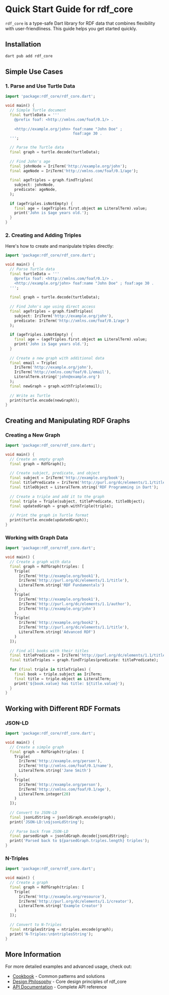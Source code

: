 # Quick Start Guide for rdf_core

`rdf_core` is a type-safe Dart library for RDF data that combines flexibility with user-friendliness. This guide helps you get started quickly.

## Installation

```dart
dart pub add rdf_core
```

## Simple Use Cases

### 1. Parse and Use Turtle Data

```dart
import 'package:rdf_core/rdf_core.dart';

void main() {
  // Simple Turtle document
  final turtleData = '''
    @prefix foaf: <http://xmlns.com/foaf/0.1/> .
    
    <http://example.org/john> foaf:name "John Doe" ;
                              foaf:age 30 .
  ''';

  // Parse the Turtle data
  final graph = turtle.decode(turtleData);
  
  // Find John's age
  final johnNode = IriTerm('http://example.org/john');
  final ageNode = IriTerm('http://xmlns.com/foaf/0.1/age');
  
  final ageTriples = graph.findTriples(
    subject: johnNode,
    predicate: ageNode,
  );
  
  if (ageTriples.isNotEmpty) {
    final age = (ageTriples.first.object as LiteralTerm).value;
    print('John is $age years old.');
  }
}
```

### 2. Creating and Adding Triples

Here's how to create and manipulate triples directly:

```dart
import 'package:rdf_core/rdf_core.dart';

void main() {
  // Parse Turtle data
  final turtleData = '''
    @prefix foaf: <http://xmlns.com/foaf/0.1/> .
    <http://example.org/john> foaf:name "John Doe" ; foaf:age 30 .
  ''';
  
  final graph = turtle.decode(turtleData);
  
  // Find John's age using direct access
  final ageTriples = graph.findTriples(
    subject: IriTerm('http://example.org/john'),
    predicate: IriTerm('http://xmlns.com/foaf/0.1/age')
  );
  
  if (ageTriples.isNotEmpty) {
    final age = (ageTriples.first.object as LiteralTerm).value;
    print('John is $age years old.');
  }
  
  // Create a new graph with additional data
  final email = Triple(
    IriTerm('http://example.org/john'),
    IriTerm('http://xmlns.com/foaf/0.1/email'),
    LiteralTerm.string('john@example.org')
  );
  final newGraph = graph.withTriple(email);
  
  // Write as Turtle
  print(turtle.encode(newGraph));
}
```

## Creating and Manipulating RDF Graphs

### Creating a New Graph

```dart
import 'package:rdf_core/rdf_core.dart';

void main() {
  // Create an empty graph
  final graph = RdfGraph();
  
  // Create subject, predicate, and object
  final subject = IriTerm('http://example.org/book');
  final titlePredicate = IriTerm('http://purl.org/dc/elements/1.1/title');
  final titleObject = LiteralTerm.string('RDF Programming in Dart');
  
  // Create a triple and add it to the graph
  final triple = Triple(subject, titlePredicate, titleObject);
  final updatedGraph = graph.withTriple(triple);
  
  // Print the graph in Turtle format
  print(turtle.encode(updatedGraph));
}
```

### Working with Graph Data

```dart
import 'package:rdf_core/rdf_core.dart';

void main() {
  // Create a graph with data
  final graph = RdfGraph(triples: [
    Triple(
      IriTerm('http://example.org/book1'),
      IriTerm('http://purl.org/dc/elements/1.1/title'),
      LiteralTerm.string('RDF Fundamentals')
    ),
    Triple(
      IriTerm('http://example.org/book1'),
      IriTerm('http://purl.org/dc/elements/1.1/author'),
      IriTerm('http://example.org/john')
    ),
    Triple(
      IriTerm('http://example.org/book2'),
      IriTerm('http://purl.org/dc/elements/1.1/title'),
      LiteralTerm.string('Advanced RDF')
    )
  ]);
  
  // Find all books with their titles
  final titlePredicate = IriTerm('http://purl.org/dc/elements/1.1/title');
  final titleTriples = graph.findTriples(predicate: titlePredicate);
  
  for (final triple in titleTriples) {
    final book = triple.subject as IriTerm;
    final title = triple.object as LiteralTerm;
    print('${book.value} has title: ${title.value}');
  }
}
```

## Working with Different RDF Formats

### JSON-LD

```dart
import 'package:rdf_core/rdf_core.dart';

void main() {
  // Create a simple graph
  final graph = RdfGraph(triples: [
    Triple(
      IriTerm('http://example.org/person'),
      IriTerm('http://xmlns.com/foaf/0.1/name'),
      LiteralTerm.string('Jane Smith')
    ),
    Triple(
      IriTerm('http://example.org/person'),
      IriTerm('http://xmlns.com/foaf/0.1/age'),
      LiteralTerm.integer(28)
    )
  ]);
  
  // Convert to JSON-LD
  final jsonLdString = jsonldGraph.encode(graph);
  print('JSON-LD:\n$jsonLdString');
  
  // Parse back from JSON-LD
  final parsedGraph = jsonldGraph.decode(jsonLdString);
  print('Parsed back to ${parsedGraph.triples.length} triples');
}
```

### N-Triples

```dart
import 'package:rdf_core/rdf_core.dart';

void main() {
  // Create a graph
  final graph = RdfGraph(triples: [
    Triple(
      IriTerm('http://example.org/resource'),
      IriTerm('http://purl.org/dc/elements/1.1/creator'),
      LiteralTerm.string('Example Creator')
    )
  ]);
  
  // Convert to N-Triples
  final ntriplesString = ntriples.encode(graph);
  print('N-Triples:\n$ntriplesString');
}
```

## More Information

For more detailed examples and advanced usage, check out:

- [Cookbook](COOKBOOK.md) - Common patterns and solutions
- [Design Philosophy](DESIGN_PHILOSOPHY.md) - Core design principles of rdf_core
- [API Documentation](https://kkalass.github.io/rdf_core/api/index.html) - Complete API reference
